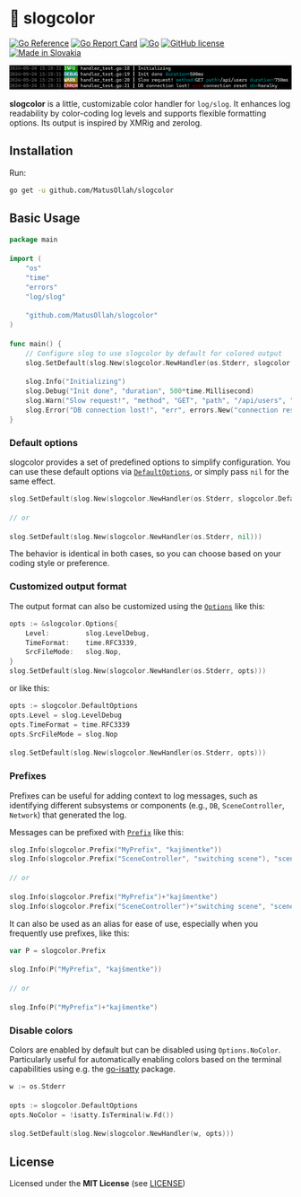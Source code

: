 # 🌈 slogcolor

[![Go Reference](https://pkg.go.dev/badge/github.com/MatusOllah/slogcolor.svg)](https://pkg.go.dev/github.com/MatusOllah/slogcolor) [![Go Report Card](https://goreportcard.com/badge/github.com/MatusOllah/slogcolor)](https://goreportcard.com/report/github.com/MatusOllah/slogcolor) [![Go](https://github.com/MatusOllah/slogcolor/actions/workflows/go.yml/badge.svg)](https://github.com/MatusOllah/slogcolor/actions/workflows/go.yml) [![GitHub license](https://img.shields.io/github/license/MatusOllah/slogcolor)](https://github.com/MatusOllah/slogcolor/blob/main/LICENSE) [![Made in Slovakia](https://raw.githubusercontent.com/pedromxavier/flag-badges/refs/heads/main/badges/SK.svg)](https://www.youtube.com/watch?v=UqXJ0ktrmh0)

![screenshot](https://github.com/MatusOllah/slogcolor/blob/main/screenshot.png)

**slogcolor** is a little, customizable color handler for `log/slog`. It enhances log readability by color-coding log levels and supports flexible formatting options.
Its output is inspired by XMRig and zerolog.

## Installation

Run:

```sh
go get -u github.com/MatusOllah/slogcolor
```

## Basic Usage

```go
package main

import (
    "os"
    "time"
    "errors"
    "log/slog"

    "github.com/MatusOllah/slogcolor"
)

func main() {
    // Configure slog to use slogcolor by default for colored output
    slog.SetDefault(slog.New(slogcolor.NewHandler(os.Stderr, slogcolor.DefaultOptions)))

    slog.Info("Initializing")
    slog.Debug("Init done", "duration", 500*time.Millisecond)
    slog.Warn("Slow request!", "method", "GET", "path", "/api/users", "duration", 750*time.Millisecond)
    slog.Error("DB connection lost!", "err", errors.New("connection reset"), "db", "horalky")
}
```

### Default options

slogcolor provides a set of predefined options to simplify configuration. You can use these default options via [`DefaultOptions`](https://pkg.go.dev/github.com/MatusOllah/slogcolor#DefaultOptions), or simply pass `nil` for the same effect.

```go
slog.SetDefault(slog.New(slogcolor.NewHandler(os.Stderr, slogcolor.DefaultOptions)))

// or

slog.SetDefault(slog.New(slogcolor.NewHandler(os.Stderr, nil)))
```

The behavior is identical in both cases, so you can choose based on your coding style or preference.

### Customized output format

The output format can also be customized using the [`Options`](https://pkg.go.dev/github.com/MatusOllah/slogcolor#Options) like this:

```go
opts := &slogcolor.Options{
    Level:         slog.LevelDebug,
    TimeFormat:    time.RFC3339,
    SrcFileMode:   slog.Nop,
}
slog.SetDefault(slog.New(slogcolor.NewHandler(os.Stderr, opts)))
```

or like this:

```go
opts := slogcolor.DefaultOptions
opts.Level = slog.LevelDebug
opts.TimeFormat = time.RFC3339
opts.SrcFileMode = slog.Nop

slog.SetDefault(slog.New(slogcolor.NewHandler(os.Stderr, opts)))
```

### Prefixes

Prefixes can be useful for adding context to log messages, such as identifying different subsystems or components (e.g., `DB`, `SceneController`, `Network`) that generated the log.

Messages can be prefixed with [`Prefix`](https://pkg.go.dev/github.com/MatusOllah/slogcolor#Prefix) like this:

```go
slog.Info(slogcolor.Prefix("MyPrefix", "kajšmentke"))
slog.Info(slogcolor.Prefix("SceneController", "switching scene"), "scene", "MainMenuScene")

// or

slog.Info(slogcolor.Prefix("MyPrefix")+"kajšmentke")
slog.Info(slogcolor.Prefix("SceneController")+"switching scene", "scene", "MainMenuScene")
```

It can also be used as an alias for ease of use, especially when you frequently use prefixes, like this:

```go
var P = slogcolor.Prefix

slog.Info(P("MyPrefix", "kajšmentke"))

// or

slog.Info(P("MyPrefix")+"kajšmentke")
```

### Disable colors

Colors are enabled by default but can be disabled using `Options.NoColor`. Particularly useful for automatically enabling colors based on the terminal capabilities using e.g. the [go-isatty](https://github.com/mattn/go-isatty) package.

```go
w := os.Stderr

opts := slogcolor.DefaultOptions
opts.NoColor = !isatty.IsTerminal(w.Fd())

slog.SetDefault(slog.New(slogcolor.NewHandler(w, opts)))
```

## License

Licensed under the **MIT License** (see [LICENSE](https://github.com/MatusOllah/slogcolor/blob/main/LICENSE))
